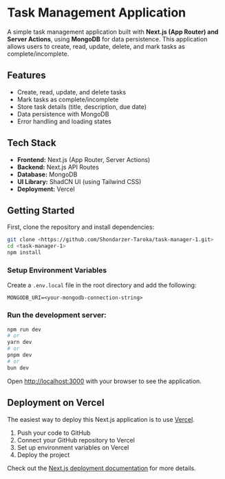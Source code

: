 # Task Management Application

A simple task management application built with **Next.js (App Router) and Server Actions**, using **MongoDB** for data persistence. This application allows users to create, read, update, delete, and mark tasks as complete/incomplete.

## Features

- Create, read, update, and delete tasks
- Mark tasks as complete/incomplete
- Store task details (title, description, due date)
- Data persistence with MongoDB
- Error handling and loading states


## Tech Stack

- **Frontend:** Next.js (App Router, Server Actions)
- **Backend:** Next.js API Routes
- **Database:** MongoDB
- **UI Library:** ShadCN UI (using Tailwind CSS)
- **Deployment:** Vercel



## Getting Started

First, clone the repository and install dependencies:

```bash
git clone <https://github.com/Shondarzer-Taroka/task-manager-1.git>
cd <task-manager-1>
npm install
```

### Setup Environment Variables

Create a `.env.local` file in the root directory and add the following:

```env
MONGODB_URI=<your-mongodb-connection-string>
```

### Run the development server:

```bash
npm run dev
# or
yarn dev
# or
pnpm dev
# or
bun dev
```

Open [http://localhost:3000](http://localhost:3000) with your browser to see the application.

## Deployment on Vercel

The easiest way to deploy this Next.js application is to use [Vercel](https://vercel.com/).

1. Push your code to GitHub
2. Connect your GitHub repository to Vercel
3. Set up environment variables on Vercel
4. Deploy the project

Check out the [Next.js deployment documentation](https://nextjs.org/docs/deployment) for more details.


